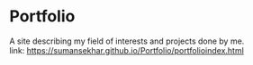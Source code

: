 # Portfolio
A  site describing my field of interests and projects  done by me. </br>
link: https://sumansekhar.github.io/Portfolio/portfolioindex.html
